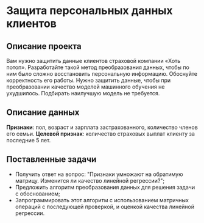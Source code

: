 # Защита персональных данных клиентов

## Описание проекта

Вам нужно защитить данные клиентов страховой компании «Хоть потоп». Разработайте такой метод преобразования данных, чтобы по ним было сложно восстановить персональную информацию. Обоснуйте корректность его работы.
Нужно защитить данные, чтобы при преобразовании качество моделей машинного обучения не ухудшилось. Подбирать наилучшую модель не требуется.

## Описание данных

**Признаки**: пол, возраст и зарплата застрахованного, количество членов его семьи.
**Целевой признак**: количество страховых выплат клиенту за последние 5 лет.

## Поставленные задачи

- Получить ответ на вопрос: "Признаки умножают на обратимую матрицу. Изменится ли качество линейной регрессии?";
- Предложить алгоритм преобразования данных для решения задачи с обоснованием;
- Запрограммировать этот алгоритм с использованием матричных операций с последующей проверкой, и оценкой качества линейной регрессии.
